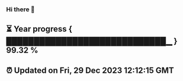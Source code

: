 ### Hi there 👋
⏳ Year progress { █████████████████████████████▁ } 99.32 %
---
⏰ Updated on Fri, 29 Dec 2023 12:12:15 GMT
---
